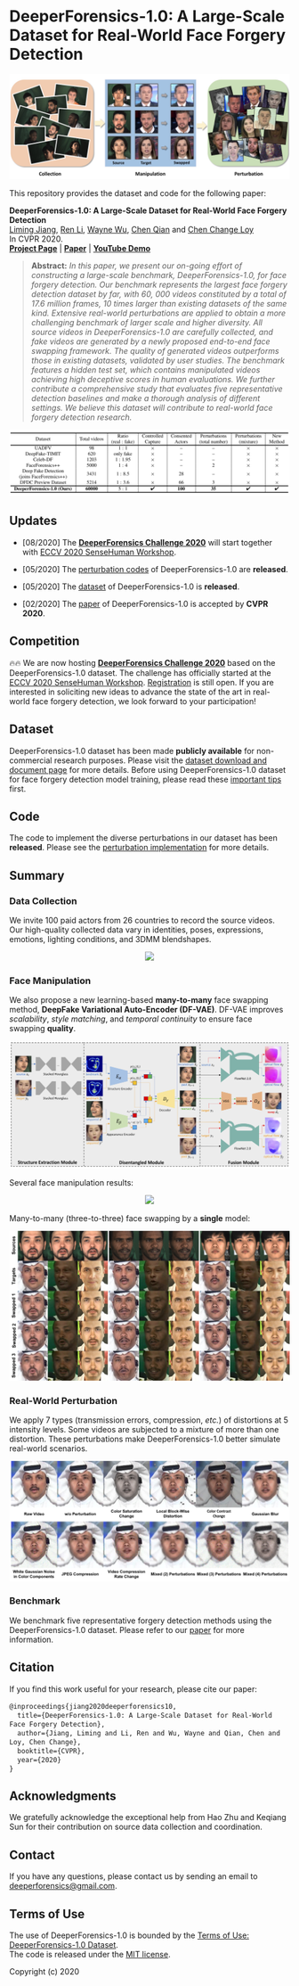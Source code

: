 # DeeperForensics-1.0: A Large-Scale Dataset for Real-World Face Forgery Detection

![firstfigure](supports/first_figure.png)

This repository provides the dataset and code for the following paper:

**DeeperForensics-1.0: A Large-Scale Dataset for Real-World Face Forgery Detection**<br>
[Liming Jiang](https://liming-jiang.com/),  [Ren Li](https://liren2515.github.io/page/), [Wayne Wu](http://wywu.github.io), [Chen Qian](https://scholar.google.com/citations?user=AerkT0YAAAAJ&hl=en)  and [Chen Change Loy](http://personal.ie.cuhk.edu.hk/~ccloy/)<br>
In CVPR 2020.<br>
[**Project Page**](https://liming-jiang.com/projects/DrF1/DrF1.html) |   [**Paper**](https://arxiv.org/abs/2001.03024) | [**YouTube Demo**](https://www.youtube.com/watch?v=b6iKqkJht38)
> **Abstract:** *In this paper, we present our on-going effort of constructing a large-scale benchmark, DeeperForensics-1.0, for face forgery detection. Our benchmark represents the largest face forgery detection dataset by far, with 60, 000 videos constituted by a total of 17.6 million frames, 10 times larger than existing datasets of the same kind. Extensive real-world perturbations are applied to obtain a more challenging benchmark of larger scale and higher diversity. All source videos in DeeperForensics-1.0 are carefully collected, and fake videos are generated by a newly proposed end-to-end face swapping framework. The quality of generated videos outperforms those in existing datasets, validated by user studies. The benchmark features a hidden test set, which contains manipulated videos achieving high deceptive scores in human evaluations. We further contribute a comprehensive study that evaluates five representative detection baselines and make a thorough analysis of different settings. We believe this dataset will contribute to real-world face forgery detection research.*

![comparison](supports/comparison.png)

## Updates
- [08/2020] The [**DeeperForensics Challenge 2020**](https://competitions.codalab.org/competitions/25228) will start together with [ECCV 2020 SenseHuman Workshop](https://sense-human.github.io/).

- [05/2020] The [perturbation codes](./perturbation) of DeeperForensics-1.0 are **released**.

- [05/2020] The [dataset](./dataset) of DeeperForensics-1.0 is **released**.

- [02/2020] The [paper](https://arxiv.org/abs/2001.03024) of DeeperForensics-1.0 is accepted by **CVPR 2020**.

## Competition
:fire::fire: We are now hosting [**DeeperForensics Challenge 2020**](https://competitions.codalab.org/competitions/25228) based on the DeeperForensics-1.0 dataset. The challenge has officially started at the [ECCV 2020 SenseHuman Workshop](https://sense-human.github.io/). [Registration](https://competitions.codalab.org/competitions/25228#participate) is still open. If you are interested in soliciting new ideas to advance the state of the art in real-world face forgery detection, we look forward to your participation!

## Dataset
DeeperForensics-1.0 dataset has been made **publicly available** for non-commercial research
purposes. Please visit the [dataset download and document page](./dataset) for more details.
Before using DeeperForensics-1.0 dataset for face forgery detection model training,
please read these [important tips](./dataset/README.md#target-videos) first.

## Code
The code to implement the diverse perturbations in our dataset has been **released**. Please
see the [perturbation implementation](./perturbation) for more details.

## Summary
### Data Collection
We invite 100 paid actors from 26 countries to record the source videos. Our high-quality collected data vary in identities, poses, expressions, emotions, lighting conditions, and 3DMM blendshapes.
<p align="center">
  <img height="320" src="supports/source.gif">
</p>

### Face Manipulation
We also propose a new learning-based **many-to-many** face swapping method,
 **DeepFake Variational Auto-Encoder (DF-VAE)**. DF-VAE improves *scalability*,
  *style matching*, and *temporal continuity* to ensure face swapping **quality**.
<p align="center">
  <img src="supports/DF-VAE.png">
</p>

Several face manipulation results:
<p align="center">
  <img src="supports/manipulation.gif">
</p>

Many-to-many (three-to-three) face swapping by a **single** model:
<p align="center">
  <img src="supports/m2m.png">
</p>

### Real-World Perturbation
We apply 7 types (transmission errors, compression, *etc.*) of distortions
at 5 intensity levels. Some videos are subjected to a mixture of more than
one distortion. These perturbations make DeeperForensics-1.0 better simulate
real-world scenarios.
<p align="center">
  <img src="supports/perturbations.png">
</p>

### Benchmark
We benchmark five representative forgery detection methods
using the DeeperForensics-1.0 dataset. Please refer to our [paper](https://arxiv.org/abs/2001.03024)
for more information.


## Citation
If you find this work useful for your research, please cite our paper:

```
@inproceedings{jiang2020deeperforensics10,
  title={DeeperForensics-1.0: A Large-Scale Dataset for Real-World Face Forgery Detection},
  author={Jiang, Liming and Li, Ren and Wu, Wayne and Qian, Chen and Loy, Chen Change},
  booktitle={CVPR},
  year={2020}
}
```

## Acknowledgments
We gratefully acknowledge the exceptional help from Hao Zhu and Keqiang Sun for their contribution on source data collection and coordination.

## Contact
If you have any questions, please contact us by sending an email to
[deeperforensics@gmail.com](mailto:deeperforensics@gmail.com).

## Terms of Use
The use of DeeperForensics-1.0 is bounded by the [Terms of Use: DeeperForensics-1.0 Dataset](./dataset/Terms_of_Use.pdf). \
The code is released under the [MIT license](./perturbation/LICENSE.md).

Copyright (c) 2020
